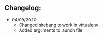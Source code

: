

## Changelog:
- 04/09/2020
    - Changed shebang to work in virtualenv
    - Added arguments to launch file